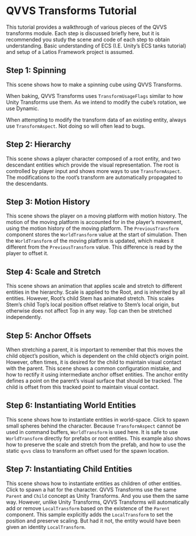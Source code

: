 # QVVS Transforms Tutorial

This tutorial provides a walkthrough of various pieces of the QVVS transforms module. Each step is discussed briefly here, but it is recommended you study the scene and code of each step to obtain understanding. Basic understanding of ECS (I.E. Unity’s ECS tanks tutorial) and setup of a Latios Framework project is assumed.

## Step 1: Spinning

This scene shows how to make a spinning cube using QVVS Transforms.

When baking, QVVS Transforms uses `TransformUsageFlags` similar to how Unity Transforms use them. As we intend to modify the cube’s rotation, we use Dynamic.

When attempting to modify the transform data of an existing entity, always use `TransformAspect`. Not doing so will often lead to bugs.

## Step 2: Hierarchy

This scene shows a player character composed of a root entity, and two descendant entities which provide the visual representation. The root is controlled by player input and shows more ways to use `TransformAspect`. The modifications to the root’s transform are automatically propagated to the descendants.

## Step 3: Motion History

This scene shows the player on a moving platform with motion history. The motion of the moving platform is accounted for in the player’s movement, using the motion history of the moving platform. The `PreviousTransform` component stores the `WorldTransform` value at the start of simulation. Then the `WorldTransform` of the moving platform is updated, which makes it different from the `PreviousTransform` value. This difference is read by the player to offset it.

## Step 4: Scale and Stretch

This scene shows an animation that applies scale and stretch to different entities in the hierarchy. Scale is applied to the Root, and is inherited by all entities. However, Root’s child Stem has animated stretch. This scales Stem’s child Top’s local position offset relative to Stem’s local origin, but otherwise does not affect Top in any way. Top can then be stretched independently.

## Step 5: Anchor Offsets

When stretching a parent, it is important to remember that this moves the child object’s position, which is dependent on the child object’s origin point. However, often times, it is desired for the child to maintain visual contact with the parent. This scene shows a common configuration mistake, and how to rectify it using intermediate anchor offset entities. The anchor entity defines a point on the parent’s visual surface that should be tracked. The child is offset from this tracked point to maintain visual contact.

## Step 6: Instantiating World Entities

This scene shows how to instantiate entities in world-space. Click to spawn small spheres behind the character. Because `TransformAspect` cannot be used in command buffers, `WorldTransform` is used here. It is safe to use `WorldTransform` directly for prefabs or root entities. This example also shows how to preserve the scale and stretch from the prefab, and how to use the static `qvvs` class to transform an offset used for the spawn location.

## Step 7: Instantiating Child Entities

This scene shows how to instantiate entities as children of other entities. Click to spawn a hat for the character. QVVS Transforms use the same `Parent` and `Child` concept as Unity Transforms. And you use them the same way. However, unlike Unity Transforms, QVVS Transforms will automatically add or remove `LocalTransform` based on the existence of the `Parent` component. This sample explicitly adds the `LocalTransform` to set the position and preserve scaling. But had it not, the entity would have been given an identity `LocalTransform`.

